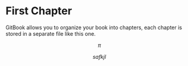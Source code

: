 # First Chapter

GitBook allows you to organize your book into chapters, each chapter is stored in a separate file like this one.

$$\pi$$ 

$$safkjl $$ 